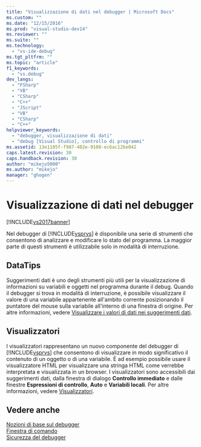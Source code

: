 ```yaml
---
title: "Visualizzazione di dati nel debugger | Microsoft Docs"
ms.custom: ""
ms.date: "12/15/2016"
ms.prod: "visual-studio-dev14"
ms.reviewer: ""
ms.suite: ""
ms.technology: 
  - "vs-ide-debug"
ms.tgt_pltfrm: ""
ms.topic: "article"
f1_keywords: 
  - "vs.debug"
dev_langs: 
  - "FSharp"
  - "VB"
  - "CSharp"
  - "C++"
  - "JScript"
  - "VB"
  - "CSharp"
  - "C++"
helpviewer_keywords: 
  - "debugger, visualizzazione di dati"
  - "debug [Visual Studio], controllo di programmi"
ms.assetid: 13e1105f-f987-402e-9108-ec6ac12be042
caps.latest.revision: 30
caps.handback.revision: 30
author: "mikejo5000"
ms.author: "mikejo"
manager: "ghogen"
---
```

# Visualizzazione di dati nel debugger
[!INCLUDE[vs2017banner](../code-quality/includes/vs2017banner.md)]

Nel debugger di [!INCLUDE[vsprvs](../code-quality/includes/vsprvs_md.md)] è disponibile una serie di strumenti che consentono di analizzare e modificare lo stato del programma. La maggior parte di questi strumenti è utilizzabile solo in modalità di interruzione.  
  
## DataTips  
 Suggerimenti dati è uno degli strumenti più utili per la visualizzazione di informazioni su variabili e oggetti nel programma durante il debug. Quando il debugger si trova in modalità di interruzione, è possibile visualizzare il valore di una variabile appartenente all'ambito corrente posizionando il puntatore del mouse sulla variabile all'interno di una finestra di origine. Per altre informazioni, vedere [Visualizzare i valori di dati nei suggerimenti dati](../debugger/view-data-values-in-data-tips-in-the-code-editor.md).  
  
## Visualizzatori  
 I visualizzatori rappresentano un nuovo componente del debugger di [!INCLUDE[vsprvs](../code-quality/includes/vsprvs_md.md)] che consentono di visualizzare in modo significativo il contenuto di un oggetto o di una variabile. È ad esempio possibile usare il visualizzatore HTML per visualizzare una stringa HTML come verrebbe interpretata e visualizzata in un browser. I visualizzatori sono accessibili dai suggerimenti dati, dalla finestra di dialogo **Controllo immediato** e dalle finestre **Espressioni di controllo**, **Auto** e **Variabili locali**. Per altre informazioni, vedere [Visualizzatori](../debugger/create-custom-visualizers-of-data.md).  
  
## Vedere anche  
 [Nozioni di base sul debugger](../debugger/debugger-basics.md)   
 [Finestra di comando](../ide/reference/command-window.md)   
 [Sicurezza del debugger](../debugger/debugger-security.md)